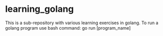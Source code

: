 # learning_golang
This is a sub-repository with various learning exercises in golang.
To run a golang program use bash command: go run [program_name]

